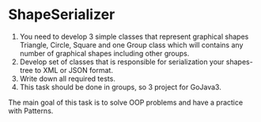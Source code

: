# ShapeSerializer
1. You need to develop 3 simple classes that represent graphical shapes 
Triangle, Circle, Square and one Group class which will contains any number 
of graphical shapes including other groups.<br/>
2. Develop set of classes that is responsible for serialization your shapes-tree
 to XML or JSON format.
3. Write down all required tests.<br/>
4. This task should be done in groups, so 3 project for GoJava3.<br/>

The main goal of this task is to solve OOP problems and have a practice with 
Patterns.